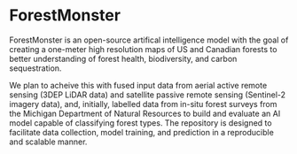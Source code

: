 # ForestMonster

ForestMonster is an open-source artifical intelligence model with the goal of creating a one-meter high resolution maps of US and Canadian forests to better understanding of forest health, biodiversity, and carbon sequestration. 

We plan to acheive this with fused input data from aerial active remote sensing (3DEP LiDAR data) and satellite passive remote sensing (Sentinel-2 imagery data), and, initially, labelled data from in-situ forest surveys from the Michigan Department of Natural Resources to build and evaluate an AI model capable of classifying forest types. The repository is designed to facilitate data collection, model training, and prediction in a reproducible and scalable manner.
